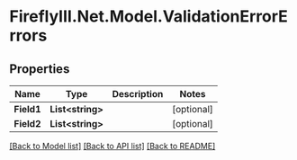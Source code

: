 # FireflyIII.Net.Model.ValidationErrorErrors
## Properties

Name | Type | Description | Notes
------------ | ------------- | ------------- | -------------
**Field1** | **List&lt;string&gt;** |  | [optional] 
**Field2** | **List&lt;string&gt;** |  | [optional] 

[[Back to Model list]](../README.md#documentation-for-models) [[Back to API list]](../README.md#documentation-for-api-endpoints) [[Back to README]](../README.md)

